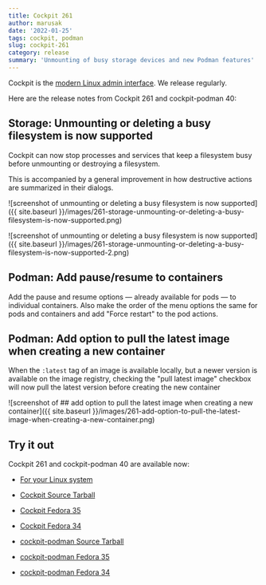 ```yaml
---
title: Cockpit 261
author: marusak
date: '2022-01-25'
tags: cockpit, podman
slug: cockpit-261
category: release
summary: 'Unmounting of busy storage devices and new Podman features'
---
```


Cockpit is the [modern Linux admin interface](https://cockpit-project.org/).
We release regularly.

Here are the release notes from Cockpit 261 and cockpit-podman 40:


## Storage: Unmounting or deleting a busy filesystem is now supported

Cockpit can now stop processes and services that keep a filesystem busy before unmounting or destroying a filesystem.

This is accompanied by a general improvement in how destructive actions are summarized in their dialogs.

![screenshot of unmounting or deleting a busy filesystem is now supported]({{ site.baseurl }}/images/261-storage-unmounting-or-deleting-a-busy-filesystem-is-now-supported.png)

![screenshot of unmounting or deleting a busy filesystem is now supported]({{ site.baseurl }}/images/261-storage-unmounting-or-deleting-a-busy-filesystem-is-now-supported-2.png)


## Podman: Add pause/resume to containers

Add the pause and resume options — already available for pods — to
individual containers. Also make the order of the menu options the same
for pods and containers and add "Force restart" to the pod actions.

## Podman: Add option to pull the latest image when creating a new container

When the `:latest` tag of an image is available locally, but a newer version is available on the image registry, checking the "pull latest image" checkbox will now pull the latest version before creating the new container


![screenshot of ## add option to pull the latest image when creating a new container]({{ site.baseurl }}/images/261-add-option-to-pull-the-latest-image-when-creating-a-new-container.png)


## Try it out

Cockpit 261 and cockpit-podman 40 are available now:

* [For your Linux system](https://cockpit-project.org/running.html)

* [Cockpit Source Tarball](https://github.com/cockpit-project/cockpit/releases/tag/261)
* [Cockpit Fedora 35](https://bodhi.fedoraproject.org/updates/FEDORA-2022-ea4aea1385)
* [Cockpit Fedora 34](https://bodhi.fedoraproject.org/updates/FEDORA-2022-ca051bce3d)
* [cockpit-podman Source Tarball](https://github.com/cockpit-project/cockpit-podman/releases/tag/40)
* [cockpit-podman Fedora 35](https://bodhi.fedoraproject.org/updates/FEDORA-2022-a4a60897b9)
* [cockpit-podman Fedora 34](https://bodhi.fedoraproject.org/updates/FEDORA-2022-a4a60897b9)

